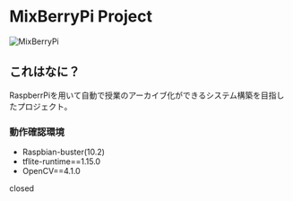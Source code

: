 # MixBerryPi Project

![MixBerryPi](https://github.com/KurumiAllergy/image/blob/master/miximage1.png "image1")

## これはなに？

RaspberrPiを用いて自動で授業のアーカイブ化ができるシステム構築を目指したプロジェクト。

### 動作確認環境
* Raspbian-buster(10.2)
* tflite-runtime==1.15.0
* OpenCV==4.1.0

closed 
